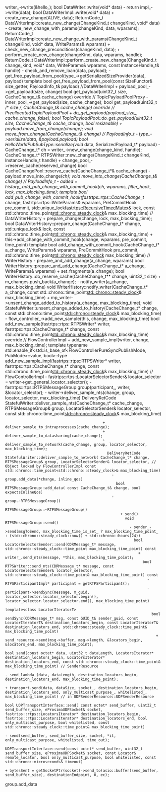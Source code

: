 
writer_->write(&hello_);
bool DataWriter::write(void* data)
    - return impl_->write(data);
      bool DataWriterImpl::write(void* data)
        + create_new_change(ALIVE, data);
          ReturnCode_t DataWriterImpl::create_new_change(ChangeKind_t changeKind, void* data)
            - create_new_change_with_params(changeKind, data, wparams);
              ReturnCode_t DataWriterImpl::create_new_change_with_params(ChangeKind_t changeKind, void* data, WriteParams& wparams)
                + check_new_change_preconditions(changeKind, data);
                + perform_create_new_change(changeKind, data, wparams, handle);
                  ReturnCode_t DataWriterImpl::perform_create_new_change(ChangeKind_t change_kind, void* data, WriteParams& wparams, const InstanceHandle_t& handle)
                    - check_and_remove_loan(data, payload);
                    - get_free_payload_from_pool(type_->getSerializedSizeProvider(data), payload)
                      template<typename SizeFunctor> 
                      bool get_free_payload_from_pool(const SizeFunctor& size_getter, PayloadInfo_t& payload) //DataWriterImpl
                        + payload_pool_->get_payload(size, change)
                          bool get_payload(uint32_t size, CacheChange_t& cache_change) override   // TopicPayloadPoolProxy
                            - inner_pool_->get_payload(size, cache_change);
                              bool get_payload(uint32_t /* size */, CacheChange_t& cache_change) override   // PreallocatedTopicPayloadPool
                                + do_get_payload(payload_size_, cache_change, false);
                                  bool TopicPayloadPool::do_get_payload(uint32_t size, CacheChange_t& cache_change, bool resizeable)
                        + payload.move_from_change(change);
                          void move_from_change(CacheChange_t& change)  // PayloadInfo_t
                    - type_->serialize(data, &payload.payload)
                      bool HelloWorldPubSubType::serialize(void* data, SerializedPayload_t* payload)
                    - CacheChange_t* ch = writer_->new_change(change_kind, handle);
                      CacheChange_t* RTPSWriter::new_change(ChangeKind_t changeKind, InstanceHandle_t handle)
                        + change_pool_->reserve_cache(reserved_change)
                          bool CacheChangePool::reserve_cache(CacheChange_t*& cache_change)
                    - payload.move_into_change(*ch);
                      void move_into_change(CacheChange_t& change)  // PayloadInfo_t
                    - added = history_.add_pub_change_with_commit_hook(ch, wparams, filter_hook, lock, max_blocking_time);
                      template<typename PreCommitHook>
                      bool add_pub_change_with_commit_hook(fastrtps::rtps::CacheChange_t* change, fastrtps::rtps::WriteParams& wparams, PreCommitHook pre_commit, std::unique_lock<fastrtps::RecursiveTimedMutex>& lock, const std::chrono::time_point<std::chrono::steady_clock>& max_blocking_time)   // DataWriterHistory
                        + prepare_change(change, lock, max_blocking_time);
                          bool DataWriterHistory::prepare_change(CacheChange_t* change, std::unique_lock<RecursiveTimedMutex>& lock, const std::chrono::time_point<std::chrono::steady_clock>& max_blocking_time)
                        + this->add_change_with_commit_hook(change, wparams, pre_commit, time_point)
                          template<typename PreCommitHook>
                          bool add_change_with_commit_hook(CacheChange_t* a_change, WriteParams& wparams, PreCommitHook pre_commit, std::chrono::time_point<std::chrono::steady_clock> max_blocking_time)   // WriterHistory
                            - prepare_and_add_change(a_change, wparams)
                              bool WriterHistory::prepare_and_add_change(CacheChange_t* a_change, WriteParams& wparams)
                                + set_fragments(a_change);
                                  bool WriterHistory::do_reserve_cache(CacheChange_t** change, uint32_t size)
                                + m_changes.push_back(a_change);
                            - notify_writer(a_change, max_blocking_time)
                              void WriterHistory::notify_writer(CacheChange_t* a_change, const std::chrono::time_point<std::chrono::steady_clock>& max_blocking_time)
                                + mp_writer->unsent_change_added_to_history(a_change, max_blocking_time);
                                  void StatefulWriter::unsent_change_added_to_history(CacheChange_t* change, const std::chrono::time_point<std::chrono::steady_clock>& max_blocking_time)
                                    - flow_controller_->add_new_sample(this, change, max_blocking_time)
                                      bool add_new_sample(fastrtps::rtps::RTPSWriter* writer, fastrtps::rtps::CacheChange_t* change, const std::chrono::time_point<std::chrono::steady_clock>& max_blocking_time) override	// FlowControllerImpl
                                        + add_new_sample_impl(writer, change, max_blocking_time);
                                          template<typename PubMode = PublishMode>
                                          typename std::enable_if<std::is_base_of<FlowControllerPureSyncPublishMode, PubMode>::value, bool>::type
                                          add_new_sample_impl(fastrtps::rtps::RTPSWriter* writer, fastrtps::rtps::CacheChange_t* change, const std::chrono::time_point<std::chrono::steady_clock>& max_blocking_time)   // FlowControllerImpl
                                            - fastrtps::rtps::LocatorSelectorSender& locator_selector = writer->get_general_locator_selector();
                                            - fastrtps::rtps::RTPSMessageGroup group(participant_, writer, &locator_selector);
                                            - writer->deliver_sample_nts(change, group, locator_selector, max_blocking_time)
                                              DeliveryRetCode StatefulWriter::deliver_sample_nts(CacheChange_t* cache_change, RTPSMessageGroup& group, LocatorSelectorSender& locator_selector, const std::chrono::time_point<std::chrono::steady_clock>& max_blocking_time)

                                                + deliver_sample_to_intraprocesses(cache_change);
                                                + deliver_sample_to_datasharing(cache_change);
                                                + deliver_sample_to_network(cache_change, group, locator_selector, max_blocking_time);
                                                  DeliveryRetCode StatefulWriter::deliver_sample_to_network( CacheChange_t* change, RTPSMessageGroup& group, LocatorSelectorSender& locator_selector, // Object locked by FlowControllerImpl const std::chrono::time_point<std::chrono::steady_clock>& max_blocking_time)
                                                    - group.add_data(*change, inline_qos)
                                                      bool RTPSMessageGroup::add_data( const CacheChange_t& change, bool expectsInlineQos)
                                                    - group.~RTPSMessageGroup()
                                                      RTPSMessageGroup::~RTPSMessageGroup()
                                                        + send()
                                                          void RTPSMessageGroup::send()
                                                            - sender_->send(msgToSend, max_blocking_time_is_set_ ? max_blocking_time_point_ : (std::chrono::steady_clock::now() + std::chrono::hours(24))
                                                              bool LocatorSelectorSender::send(CDRMessage_t* message, std::chrono::steady_clock::time_point max_blocking_time_point) const
                                                                + writer_.send_nts(message, *this, max_blocking_time_point);
                                                                  bool RTPSWriter::send_nts(CDRMessage_t* message, const LocatorSelectorSender& locator_selector, std::chrono::steady_clock::time_point& max_blocking_time_point) const
                                                                    - RTPSParticipantImpl* participant = getRTPSParticipant();
                                                                    - participant->sendSync(message, m_guid, locator_selector.locator_selector.begin(), locator_selector.locator_selector.end(), max_blocking_time_point)
                                                                      template<class LocatorIteratorT>
                                                                      bool sendSync(CDRMessage_t* msg, const GUID_t& sender_guid, const LocatorIteratorT& destination_locators_begin, const LocatorIteratorT& destination_locators_end, std::chrono::steady_clock::time_point& max_blocking_time_point)
                                                                        + send_resource->send(msg->buffer, msg->length, &locators_begin, &locators_end, max_blocking_time_point);
                                                                          bool send(const octet* data, uint32_t dataLength, LocatorsIterator* destination_locators_begin, LocatorsIterator* destination_locators_end, const std::chrono::steady_clock::time_point& max_blocking_time_point) // SenderResource
                                                                            - send_lambda_(data, dataLength, destination_locators_begin, destination_locators_end, max_blocking_time_point);
                                                                                + transport.send(data, dataSize, socket_, destination_locators_begin, destination_locators_end, only_multicast_purpose_, whitelisted_, max_blocking_time_point) // in UDPSenderResource::UDPSenderResource
                                                                                  bool UDPTransportInterface::send( const octet* send_buffer, uint32_t send_buffer_size, eProsimaUDPSocket& socket, fastrtps::rtps::LocatorsIterator* destination_locators_begin, fastrtps::rtps::LocatorsIterator* destination_locators_end, bool only_multicast_purpose, bool whitelisted, const std::chrono::steady_clock::time_point& max_blocking_time_point)
                                                                                    - send(send_buffer, send_buffer_size, socket, *it, only_multicast_purpose, whitelisted, time_out);
                                                                                      UDPTransportInterface::send(const octet* send_buffer, uint32_t send_buffer_size, eProsimaUDPSocket& socket, const Locator& remote_locator, bool only_multicast_purpose, bool whitelisted, const std::chrono::microseconds& timeout)
                                                                                        + bytesSent = getSocketPtr(socket)->send_to(asio::buffer(send_buffer, send_buffer_size), destinationEndpoint, 0, ec);

                                                              
group.add_data
